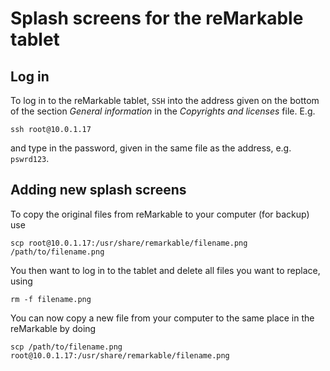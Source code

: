 # Splash screens for the reMarkable tablet

## Log in
To log in to the reMarkable tablet, `SSH` into the address given on the bottom of the section _General information_ in the _Copyrights and licenses_ file. E.g.
```
ssh root@10.0.1.17
```
and type in the password, given in the same file as the address, e.g. `pswrd123`.

## Adding new splash screens
To copy the original files from reMarkable to your computer (for backup) use
```
scp root@10.0.1.17:/usr/share/remarkable/filename.png /path/to/filename.png
```
You then want to log in to the tablet and delete all files you want to replace, using
```
rm -f filename.png
```
You can now copy a new file from your computer to the same place in the reMarkable by doing
```
scp /path/to/filename.png root@10.0.1.17:/usr/share/remarkable/filename.png
```
